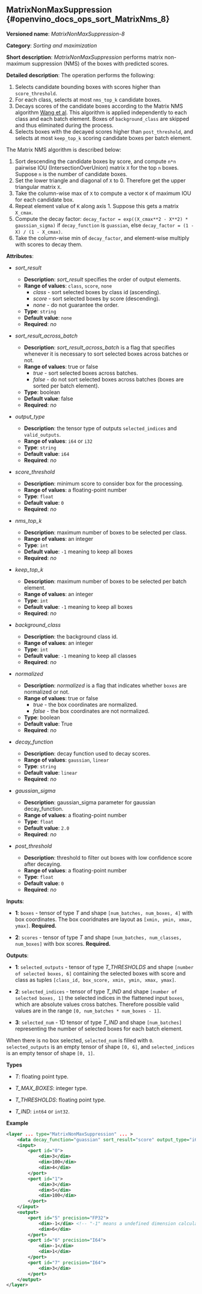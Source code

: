 ##  MatrixNonMaxSuppression<a name="MatrixNonMaxSuppression"></a> {#openvino_docs_ops_sort_MatrixNms_8}

**Versioned name**: *MatrixNonMaxSuppression-8*

**Category**: *Sorting and maximization*

**Short description**: *MatrixNonMaxSuppression* performs matrix non-maximum suppression (NMS) of the boxes with predicted scores.

**Detailed description**: The operation performs the following:

1. Selects candidate bounding boxes with scores higher than `score_threshold`.
2. For each class, selects at most `nms_top_k` candidate boxes.
3. Decays scores of the candidate boxes according to the Matrix NMS algorithm [Wang et al](https://arxiv.org/abs/2003.10152.pdf). This algorithm is applied independently to each class and each batch element. Boxes of `background_class` are skipped and thus eliminated during the process.
4. Selects boxes with the decayed scores higher than `post_threshold`, and selects at most `keep_top_k` scoring candidate boxes per batch element.

The Matrix NMS algorithm is described below:
1.  Sort descending the candidate boxes by score, and compute `n*n` pairwise IOU (IntersectionOverUnion) matrix `X` for the top `n` boxes. Suppose `n` is the number of candidate boxes.
2.  Set the lower triangle and diagonal of `X` to 0. Therefore get the upper triangular matrix `X`.
3.  Take the column-wise max of `X` to compute a vector `K` of maximum IOU for each candidate box.
4.  Repeat element value of `K` along axis 1. Suppose this gets a matrix `X_cmax`.
5.  Compute the decay factor: `decay_factor = exp((X_cmax**2 - X**2) * gaussian_sigma)` if `decay_function` is `guassian`, else `decay_factor = (1 - X) / (1 - X_cmax)`.
6.  Take the column-wise min of `decay_factor`, and element-wise multiply with scores to decay them.

**Attributes**:

* *sort_result*

  * **Description**: *sort_result* specifies the order of output elements.
  * **Range of values**: `class`, `score`, `none`
    * *class* - sort selected boxes by class id (ascending).
    * *score* - sort selected boxes by score (descending).
    * *none* - do not guarantee the order.
  * **Type**: `string`
  * **Default value**: `none`
  * **Required**: *no*

* *sort_result_across_batch*

  * **Description**: *sort_result_across_batch* is a flag that specifies whenever it is necessary to sort selected boxes across batches or not.
  * **Range of values**: true or false
    * *true* - sort selected boxes across batches.
    * *false* - do not sort selected boxes across batches (boxes are sorted per batch element).
  * **Type**: boolean
  * **Default value**: false
  * **Required**: *no*

* *output_type*

  * **Description**: the tensor type of outputs `selected_indices` and `valid_outputs`.
  * **Range of values**: `i64` or `i32`
  * **Type**: `string`
  * **Default value**: `i64`
  * **Required**: *no*

* *score_threshold*

  * **Description**: minimum score to consider box for the processing.
  * **Range of values**: a floating-point number
  * **Type**: `float`
  * **Default value**: `0`
  * **Required**: *no*

* *nms_top_k*

  * **Description**: maximum number of boxes to be selected per class.
  * **Range of values**: an integer
  * **Type**: `int`
  * **Default value**: `-1` meaning to keep all boxes
  * **Required**: *no*

* *keep_top_k*

  * **Description**: maximum number of boxes to be selected per batch element.
  * **Range of values**: an integer
  * **Type**: `int`
  * **Default value**: `-1` meaning to keep all boxes
  * **Required**: *no*

* *background_class*

  * **Description**: the background class id.
  * **Range of values**: an integer
  * **Type**: `int`
  * **Default value**: `-1` meaning to keep all classes
  * **Required**: *no*

* *normalized*

  * **Description**: *normalized* is a flag that indicates whether `boxes` are normalized or not.
  * **Range of values**: true or false
    * *true* - the box coordinates are normalized.
    * *false* - the box coordinates are not normalized.
  * **Type**: boolean
  * **Default value**: True
  * **Required**: *no*

* *decay_function*

  * **Description**: decay function used to decay scores.
  * **Range of values**: `gaussian`, `linear`
  * **Type**: `string`
  * **Default value**: `linear`
  * **Required**: *no*

* *gaussian_sigma*

  * **Description**: gaussian_sigma parameter for gaussian decay_function.
  * **Range of values**: a floating-point number
  * **Type**: `float`
  * **Default value**: `2.0`
  * **Required**: *no*

* *post_threshold*

  * **Description**: threshold to filter out boxes with low confidence score after decaying.
  * **Range of values**: a floating-point number
  * **Type**: `float`
  * **Default value**: `0`
  * **Required**: *no*

**Inputs**:

*   **1**: `boxes` - tensor of type *T* and shape `[num_batches, num_boxes, 4]` with box coordinates. The box cooridnates are layout as `[xmin, ymin, xmax, ymax]`. **Required.**

*   **2**: `scores` - tensor of type *T* and shape `[num_batches, num_classes, num_boxes]` with box scores. **Required.**

**Outputs**:

*   **1**: `selected_outputs` - tensor of type *T_THRESHOLDS* and shape `[number of selected boxes, 6]` containing the selected boxes with score and class as tuples `[class_id, box_score, xmin, ymin, xmax, ymax]`.

*   **2**: `selected_indices` - tensor of type *T_IND* and shape `[number of selected boxes, 1]` the selected indices in the flattened input `boxes`, which are absolute values cross batches. Therefore possible valid values are in the range `[0, num_batches * num_boxes - 1]`.

*   **3**: `selected_num` - 1D tensor of type *T_IND* and shape `[num_batches]` representing the number of selected boxes for each batch element.

When there is no box selected, `selected_num` is filled with `0`. `selected_outputs` is an empty tensor of shape `[0, 6]`, and `selected_indices` is an empty tensor of shape `[0, 1]`.

**Types**

* *T*: floating point type.

* *T_MAX_BOXES*: integer type.

* *T_THRESHOLDS*: floating point type.

* *T_IND*: `int64` or `int32`.

**Example**

```xml
<layer ... type="MatrixNonMaxSuppression" ... >
    <data decay_function="guassian" sort_result="score" output_type="i64"/>
    <input>
        <port id="0">
            <dim>3</dim>
            <dim>100</dim>
            <dim>4</dim>
        </port>
        <port id="1">
            <dim>3</dim>
            <dim>5</dim>
            <dim>100</dim>
        </port>
    </input>
    <output>
        <port id="5" precision="FP32">
            <dim>-1</dim> <!-- "-1" means a undefined dimension calculated during the model inference -->
            <dim>6</dim>
        </port>
        <port id="6" precision="I64">
            <dim>-1</dim>
            <dim>1</dim>
        </port>
        <port id="7" precision="I64">
            <dim>3</dim>
        </port>
    </output>
</layer>
```
